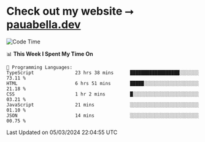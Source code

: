 # Check out my website ⭢ [pauabella.dev](https://pauabella.dev)

<!--START_SECTION:waka-->
![Code Time](http://img.shields.io/badge/Code%20Time-3%2C076%20hrs%206%20mins-blue)

📊 **This Week I Spent My Time On** 

```text
💬 Programming Languages: 
TypeScript               23 hrs 38 mins      ██████████████████░░░░░░░   73.11 % 
HTML                     6 hrs 51 mins       █████░░░░░░░░░░░░░░░░░░░░   21.18 % 
CSS                      1 hr 2 mins         █░░░░░░░░░░░░░░░░░░░░░░░░   03.21 % 
JavaScript               21 mins             ░░░░░░░░░░░░░░░░░░░░░░░░░   01.10 % 
JSON                     14 mins             ░░░░░░░░░░░░░░░░░░░░░░░░░   00.75 % 
```


 Last Updated on 05/03/2024 22:04:55 UTC
<!--END_SECTION:waka-->

